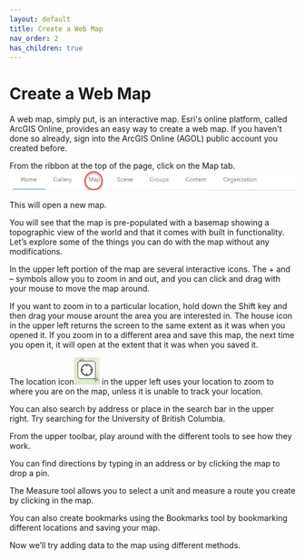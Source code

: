 ```yaml
---
layout: default
title: Create a Web Map
nav_order: 2
has_children: true
---
```


# Create a Web Map
A web map, simply put, is an interactive map. Esri's online platform, called ArcGIS Online, provides an easy way to create a web map. If you haven't done so already, sign into the ArcGIS Online (AGOL) public account you created before. 

From the ribbon at the top of the page, click on the Map tab. ![Map tab](https://raw.githubusercontent.com/fiddleHeads/intro-AGOL/master/homeRibbon.jpg)

This will open a new map.

You will see that the map is pre-populated with a basemap showing a topographic view of the world and that it comes with built in functionality. Let’s explore some of the things you can do with the map without any modifications.

In the upper left portion of the map are several interactive icons. The + and – symbols allow you to zoom in and out, and you can click and drag with your mouse to move the map around. 

If you want to zoom in to a particular location, hold down the Shift key and then drag your mouse arount the area you are interested in. 
The house icon in the upper left returns the screen to the same extent as it was when you opened it. If you zoom in to a different area and save this map, the next time you open it, it will open at the extent that it was when you saved it.

The location icon![The location icon](https://raw.githubusercontent.com/fiddleHeads/intro-AGOL/master/locationButton.jpg) in the upper left uses your location to zoom to where you are on the map, unless it is unable to track your location. 

You can also search by address or place in the search bar in the upper right. Try searching for the University of British Columbia.

From the upper toolbar, play around with the different tools to see how they work. 

You can find directions by typing in an address or by clicking the map to drop a pin.

The Measure tool allows you to select a unit and measure a route you create by clicking in the map.

You can also create bookmarks using the Bookmarks tool by bookmarking different locations and saving your map.

Now we’ll try adding data to the map using different methods.



